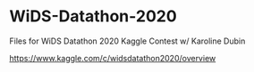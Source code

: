 # WiDS-Datathon-2020

Files for WiDS Datathon 2020 Kaggle Contest w/ Karoline Dubin

https://www.kaggle.com/c/widsdatathon2020/overview

